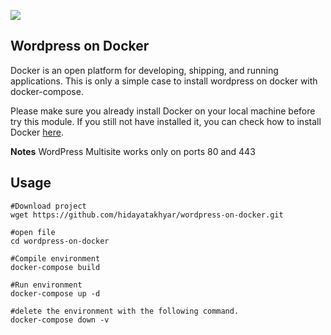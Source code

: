 ![](https://www.dropbox.com/s/uq31zckwhb9j6mx/Moby-logo_50.webp?dl=0)

## Wordpress on Docker
Docker is an open platform for developing, shipping, and running applications. This is only a simple case to install wordpress on docker with docker-compose.

Please make sure you already install Docker on your local machine before try this module. If you still not have installed it, you can check how to install Docker [here](https://docs.docker.com/engine/install/).

**Notes**
WordPress Multisite works only on ports 80 and 443

## Usage
```
#Download project
wget https://github.com/hidayatakhyar/wordpress-on-docker.git

#open file
cd wordpress-on-docker

#Compile environment
docker-compose build

#Run environment
docker-compose up -d

#delete the environment with the following command.
docker-compose down -v
```

